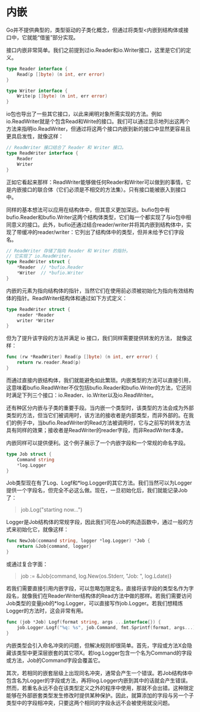 # 内嵌

Go并不提供典型的，类型驱动的子类化概念，但通过将类型<内嵌到结构体或接口中，它就能“借鉴”部分实现。

接口内嵌非常简单。我们之前提到过io.Reader和io.Writer接口，这里是它们的定义。

```go
type Reader interface {
	Read(p []byte) (n int, err error)
}

type Writer interface {
	Write(p []byte) (n int, err error)
}
```

io包也导出了一些其它接口，以此来阐明对象所需实现的方法。例如io.ReadWriter就是个包含Read和Write的接口。我们可以通过显示地列出这两个方法来指明io.ReadWriter，但通过将这两个接口内嵌到新的接口中显然更容易且更具启发性，就像这样：

```go
// ReadWriter 接口结合了 Reader 和 Writer 接口。
type ReadWriter interface {
	Reader
	Writer
}
```

正如它看起来那样：ReadWriter能够做任何Reader和Writer可以做到的事情，它是内嵌接口的联合体（它们必须是不相交的方法集）。只有接口能被嵌入到接口中。

同样的基本想法可以应用在结构体中，但其意义更加深远。bufio包中有bufio.Reader和bufio.Writer这两个结构体类型，它们每一个都实现了与io包中相同意义的接口。此外，bufio还通过结合reader/writer并将其内嵌到结构体中，实现了带缓冲的reader/writer：它列出了结构体中的类型，但并未给予它们字段名。

```go
// ReadWriter 存储了指向 Reader 和 Writer 的指针。
// 它实现了 io.ReadWriter。
type ReadWriter struct {
	*Reader  // *bufio.Reader
	*Writer  // *bufio.Writer
}
```

内嵌的元素为指向结构体的指针，当然它们在使用前必须被初始化为指向有效结构体的指针。ReadWriter结构体和通过如下方式定义：

```go
type ReadWriter struct {
	reader *Reader
	writer *Writer
}
```

但为了提升该字段的方法并满足 io 接口，我们同样需要提供转发的方法， 就像这样：

```go
func (rw *ReadWriter) Read(p []byte) (n int, err error) {
	return rw.reader.Read(p)
}
```

而通过直接内嵌结构体，我们就能避免如此繁琐。内嵌类型的方法可以直接引用，这意味着bufio.ReadWriter不仅包括bufio.Reader和bufio.Writer的方法，它还同时满足下列三个接口：io.Reader、io.Writer以及io.ReadWriter。

还有种区分内嵌与子类的重要手段。当内嵌一个类型时，该类型的方法会成为外部类型的方法，但当它们被调用时，该方法的接收者是内部类型，而非外部的。在我们的例子中，当bufio.ReadWriter的Read方法被调用时，它与之前写的转发方法具有同样的效果；接收者是ReadWriter的reader字段，而非ReadWriter本身。

内嵌同样可以提供便利。这个例子展示了一个内嵌字段和一个常规的命名字段。

```go
type Job struct {
	Command string
	*log.Logger
}
```

Job类型现在有了Log、Logf和*log.Logger的其它方法。我们当然可以为Logger提供一个字段名，但完全不必这么做。现在，一旦初始化后，我们就能记录Job了：

>job.Log("starting now...")

Logger是Job结构体的常规字段，因此我们可在Job的构造函数中，通过一般的方式来初始化它，就像这样：

```go
func NewJob(command string, logger *log.Logger) *Job {
	return &Job{command, logger}
}
```

或通过复合字面：

>job := &Job{command, log.New(os.Stderr, "Job: ", log.Ldate)}

若我们需要直接引用内嵌字段，可以忽略包限定名，直接将该字段的类型名作为字段名，就像我们在ReaderWriter结构体的Read方法中做的那样。若我们需要访问Job类型的变量job的*log.Logger，可以直接写作job.Logger。若我们想精炼Logger的方法时，这会非常有用。

```go
func (job *Job) Logf(format string, args ...interface{}) {
	job.Logger.Logf("%q: %s", job.Command, fmt.Sprintf(format, args...))
}
```

内嵌类型会引入命名冲突的问题，但解决规则却很简单。首先，字段或方法X会隐藏该类型中更深层嵌套的其它项X。若log.Logger包含一个名为Command的字段或方法，Job的Command字段会覆盖它。

其次，若相同的嵌套层级上出现同名冲突，通常会产生一个错误。若Job结构体中包含名为Logger的字段或方法，再将log.Logger内嵌到其中的话就会产生错误。然而，若重名永远不会在该类型定义之外的程序中使用，那就不会出错。这种限定能够在外部嵌套类型发生修改时提供某种保护。因此，就算添加的字段与另一个子类型中的字段相冲突，只要这两个相同的字段永远不会被使用就没问题。